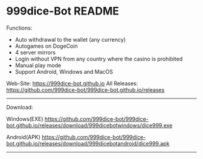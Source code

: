 # 999dice-Bot README

Functions:
- Auto withdrawal to the wallet (any currency)
- Autogames on DogeCoin
- 4 server mirrors
- Login without VPN from any country where the casino is prohibited
- Manual play mode
- Support Android, Windows and MacOS

Web-Site: https://999dice-bot.github.io
All Releases: https://github.com/999dice-bot/999dice-bot.github.io/releases

---------------------------------------------------------------------------------
Download:

  Windows(EXE) https://github.com/999dice-bot/999dice-bot.github.io/releases/download/999dicebotwindows/dice999.exe
  
  Android(APK) https://github.com/999dice-bot/999dice-bot.github.io/releases/download/999dicebotandroid/dice999.apk
  
-----------------------------------------------------------------------------------
